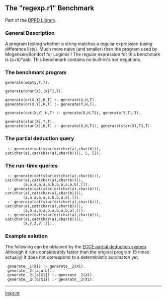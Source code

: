 The "regexp.r1" Benchmark
-------------------------

Part of the [DPPD Library](https://github.com/leuschel/DPPD).

### General Description

A program testing whether a string matches a regular expression (using
difference lists). Much more naive (and smaller) than the program used
by Mogensen/Bondorf for Logimix ! The regular expression for this
benchmark is (a+b)\*aab. This benchmark contains no built-in's nor
negations.

### The benchmark program

    generate(empty,T,T).

    generate(char(X),[X|T],T).

    generate(or(X,Y),H,T) :- generate(X,H,T).
    generate(or(X,Y),H,T) :- generate(Y,H,T).

    generate(cat(X,Y),H,T) :- generate(X,H,T1), generate(Y,T1,T).

    generate(star(X),T,T).
    generate(star(X),H,T) :- generate(X,H,T1), generate(star(X),T1,T).

### The partial deduction query

     :- generate(cat(star(or(char(a),char(b))), cat(char(a),cat(char(a),char(b)))), S, []).

### The run-time queries

     :- generate(cat(star(or(char(a),char(b))), cat(char(a),cat(char(a),char(b)))),
            [a,a,a,a,a,a,b,b,a,a,a,b],[]).
     :- generate(cat(star(or(char(a),char(b))), cat(char(a),cat(char(a),char(b)))),
            [a,a,a,a,a,a,b,b,a,b],[]).
     :- generate(cat(star(or(char(a),char(b))), cat(char(a),cat(char(a),char(b)))),
            [a,b,a,b,a,b,a,b,a,b,a],[]).
     :- generate(cat(star(or(char(a),char(b))), cat(char(a),cat(char(a),char(b)))),
            [X,Y,Z,V],[]).

### Example solution

The following can be obtained by the [ECCE partial deduction
system](/~mal/systems/ecce.html). Although it runs considerably faster
than the original program (5 times actually) it does not correspond to a
deterministic automaton yet.

     generate__1(X1) :- generate__2(X1).
     generate__2([a,a,b]).
     generate__2([a|X1]) :- generate__2(X1).
     generate__2([b|X1]) :- generate__2(X1).

------------------------------------------------------------------------

[Imprint](http://www.stups.uni-duesseldorf.de/w/Imprint)
